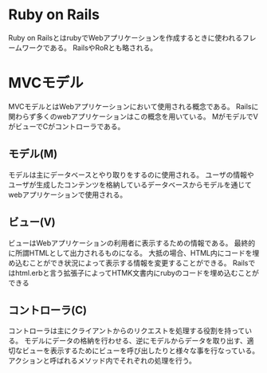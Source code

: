 # Ruby on Rails
Ruby on RailsとはrubyでWebアプリケーションを作成するときに使われるフレームワークである。
RailsやRoRとも略される。

# MVCモデル
MVCモデルとはWebアプリケーションにおいて使用される概念である。
Railsに関わらず多くのwebアプリケーションはこの概念を用いている。
MがモデルでVがビューでCがコントローラである。

## モデル(M)
モデルは主にデータベースとやり取りをするのに使用される。
ユーザの情報やユーザが生成したコンテンツを格納しているデータベースからモデルを通じてwebアプリケーションで使用される。

## ビュー(V)
ビューはWebアプリケーションの利用者に表示するための情報である。
最終的に所謂HTMLとして出力されるものになる。
大抵の場合、HTML内にコードを埋め込むことができ状況によって表示する情報を変更することができる。
Railsではhtml.erbと言う拡張子によってHTMK文書内にrubyのコードを埋め込むことができる

## コントローラ(C)
コントローラは主にクライアントからのリクエストを処理する役割を持っている。
モデルにデータの格納を行わせる、逆にモデルからデータを取り出す、適切なビューを表示するためにビューを呼び出したりと様々な事を行なっている。
アクションと呼ばれるメソッド内でそれぞれの処理を行う。
